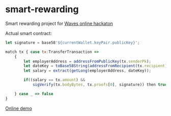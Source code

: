 # smart-rewarding
Smart rewarding project for [Waves online hackaton](https://forum.wavesplatform.com/t/smart-rewarding/1024)

Actual smart contract:

```javascript
let signature = base58'${currentWallet.keyPair.publicKey}';

match tx { case tx:TransferTransaction =>
    {
        let employerAddress = addressFromPublicKey(tx.senderPk);
        let dateKey = toBase58String(addressFromRecipient(tx.recipient).bytes);
        let salary = extract(getLong(employerAddress, dateKey));

        if((salary == tx.amount) &&
            sigVerify(tx.bodyBytes, tx.proofs[0], signature)) then true else false

    } case _ => false
}
```

[Online demo](https://smart-rewarding.firebaseapp.com/)
